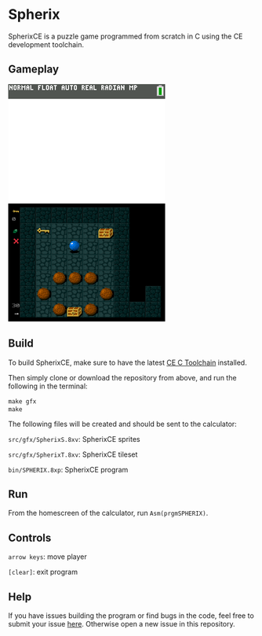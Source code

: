 # Spherix
SpherixCE is a puzzle game programmed from scratch in C using the CE development toolchain.

## Gameplay
![Screenshot](https://raw.githubusercontent.com/kaluw/spherixce/master/extra/Level_1.gif)
![Screenshot](https://raw.githubusercontent.com/kaluw/spherixce/master/extra/Level_69.gif)

## Build
To build SpherixCE, make sure to have the latest [CE C Toolchain](https://github.com/CE-Programming/toolchain/releases/latest) installed.

Then simply clone or download the repository from above, and run the following in the terminal:

    make gfx
    make

The following files will be created and should be sent to the calculator:

   `src/gfx/SpherixS.8xv`: SpherixCE sprites

   `src/gfx/SpherixT.8xv`: SpherixCE tileset

   `bin/SPHERIX.8xp`: SpherixCE program
   
## Run
From the homescreen of the calculator, run ```Asm(prgmSPHERIX)```.

## Controls

   `arrow keys`: move player
   
   `[clear]`: exit program
   
## Help
If you have issues building the program or find bugs in the code, feel free to submit your issue [here](https://www.cemetech.net/forum/viewtopic.php?p=290460#290460). Otherwise open a new issue in this repository.
